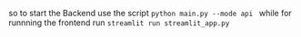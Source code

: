 so to start the Backend use the script 
` python main.py --mode api  `
while for runnning the frontend run 
`streamlit run streamlit_app.py`